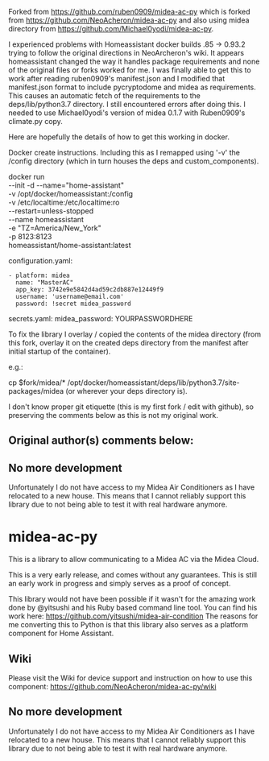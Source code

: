 Forked from https://github.com/ruben0909/midea-ac-py which is forked from https://github.com/NeoAcheron/midea-ac-py and also using midea directory from https://github.com/Michael0yodi/midea-ac-py.

I experienced problems with Homeassistant docker builds .85 -> 0.93.2 trying to follow the original directions in NeoArcheron's wiki. It appears homeassistant changed the way it handles package requirements and none of the original files or forks worked for me.  I was finally able to get this to work after reading ruben0909's manifest.json and I modified that manifest.json format to include pycryptodome and midea as requirements. This causes an automatic fetch of the requirements to the deps/lib/python3.7 directory.  I still encountered errors after doing this. I needed to use Michael0yodi's version of midea 0.1.7 with Ruben0909's climate.py copy. 

Here are hopefully the details of how to get this working in docker.


Docker create instructions. Including this as I remapped using '-v' the /config directory (which in turn houses the deps and custom_components).

docker run \
    --init -d --name="home-assistant" \
    -v /opt/docker/homeassistant:/config \
    -v /etc/localtime:/etc/localtime:ro \
    --restart=unless-stopped \
    --name homeassistant \
    -e "TZ=America/New_York" \
    -p 8123:8123 \
homeassistant/home-assistant:latest


configuration.yaml:

    - platform: midea
      name: "MasterAC"
      app_key: 3742e9e5842d4ad59c2db887e12449f9
      username: 'username@email.com'
      password: !secret midea_password

secrets.yaml:
midea_password: YOURPASSWORDHERE


To fix the library I overlay / copied the contents of the midea directory (from this fork, overlay it on the created deps directory from the manifest after initial startup of the container).  

e.g.:

cp $fork/midea/* /opt/docker/homeassistant/deps/lib/python3.7/site-packages/midea (or wherever your deps directory is). 
      
     
I don't know proper git etiquette (this is my first fork / edit with github), so preserving the comments below as this is not my original work. 

Original author(s) comments below: 
------------------------------

## No more development
Unfortunately I do not have access to my Midea Air Conditioners as I have relocated to a new house. This means that I cannot reliably support this library due to not being able to test it with real hardware anymore.

# midea-ac-py 

This is a library to allow communicating to a Midea AC via the Midea Cloud.

This is a very early release, and comes without any guarantees. This is still an early work in progress and simply serves as a proof of concept.

This library would not have been possible if it wasn't for the amazing work done by @yitsushi and his Ruby based command line tool. 
You can find his work here: https://github.com/yitsushi/midea-air-condition
The reasons for me converting this to Python is that this library also serves as a platform component for Home Assistant.

## Wiki
Please visit the Wiki for device support and instruction on how to use this component: https://github.com/NeoAcheron/midea-ac-py/wiki 

## No more development
Unfortunately I do not have access to my Midea Air Conditioners as I have relocated to a new house. This means that I cannot reliably support this library due to not being able to test it with real hardware anymore.
